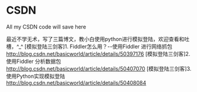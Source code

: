 # CSDN
All my CSDN code will save here

最近不学无术，写了三篇博文，教小白使用python进行模拟登陆，欢迎查看和吐槽，^_^
[模拟登陆三剑客]1. Fiddler怎么用？--使用Fiddler 进行网络抓包
http://blog.csdn.net/basicworld/article/details/50397176
[模拟登陆三剑客]2. 使用Fiddler 分析数据包
http://blog.csdn.net/basicworld/article/details/50407070
[模拟登陆三剑客]3. 使用Python实现模拟登陆
http://blog.csdn.net/basicworld/article/details/50408084

